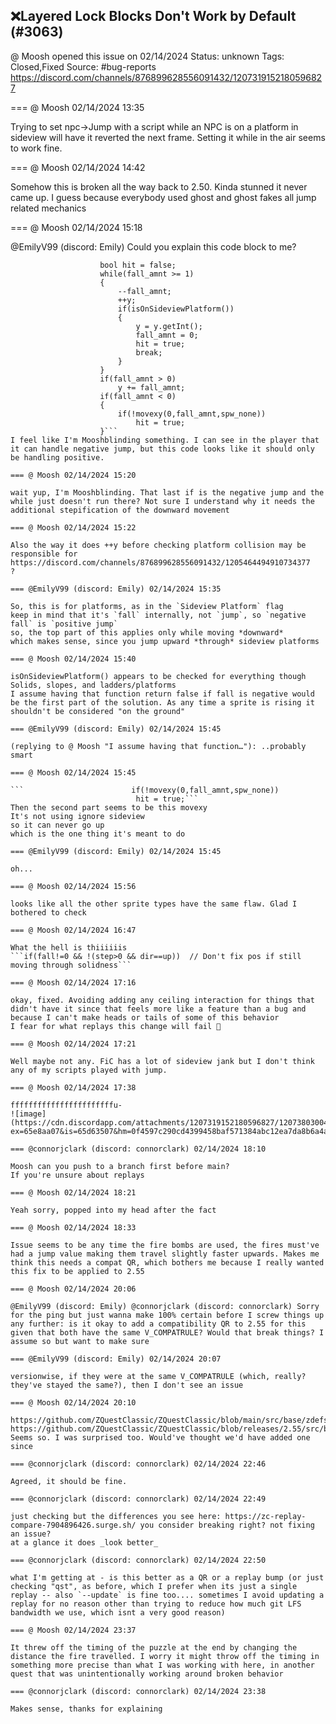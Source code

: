 ## ❌Layered Lock Blocks Don't Work by Default (#3063)
@ Moosh opened this issue on 02/14/2024
Status: unknown
Tags: Closed,Fixed
Source: #bug-reports https://discord.com/channels/876899628556091432/1207319152180596827


=== @ Moosh 02/14/2024 13:35

Trying to set npc->Jump with a script while an NPC is on a platform in sideview will have it reverted the next frame. Setting it while in the air seems to work fine.

=== @ Moosh 02/14/2024 14:42

Somehow this is broken all the way back to 2.50. Kinda stunned it never came up. I guess because everybody used ghost and ghost fakes all jump related mechanics

=== @ Moosh 02/14/2024 15:18

@EmilyV99 (discord: Emily) Could you explain this code block to me?
```                    zfix fall_amnt = fall/100;
                    bool hit = false;
                    while(fall_amnt >= 1)
                    {
                        --fall_amnt;
                        ++y;
                        if(isOnSideviewPlatform())
                        {
                            y = y.getInt();
                            fall_amnt = 0;
                            hit = true;
                            break;
                        }
                    }
                    if(fall_amnt > 0)
                        y += fall_amnt;
                    if(fall_amnt < 0)
                    {
                        if(!movexy(0,fall_amnt,spw_none))
                            hit = true;
                    }```
I feel like I'm Mooshblinding something. I can see in the player that it can handle negative jump, but this code looks like it should only be handling positive.

=== @ Moosh 02/14/2024 15:20

wait yup, I'm Mooshblinding. That last if is the negative jump and the while just doesn't run there? Not sure I understand why it needs the additional stepification of the downward movement

=== @ Moosh 02/14/2024 15:22

Also the way it does ++y before checking platform collision may be responsible for
https://discord.com/channels/876899628556091432/1205464494910734377
?

=== @EmilyV99 (discord: Emily) 02/14/2024 15:35

So, this is for platforms, as in the `Sideview Platform` flag
keep in mind that it's `fall` internally, not `jump`, so `negative fall` is `positive jump`
so, the top part of this applies only while moving *downward*
which makes sense, since you jump upward *through* sideview platforms

=== @ Moosh 02/14/2024 15:40

isOnSideviewPlatform() appears to be checked for everything though
Solids, slopes, and ladders/platforms
I assume having that function return false if fall is negative would be the first part of the solution. As any time a sprite is rising it shouldn't be considered "on the ground"

=== @EmilyV99 (discord: Emily) 02/14/2024 15:45

(replying to @ Moosh "I assume having that function…"): ..probably smart

=== @ Moosh 02/14/2024 15:45

```                        if(!movexy(0,fall_amnt,spw_none))
                            hit = true;```
Then the second part seems to be this movexy
It's not using ignore sideview
so it can never go up
which is the one thing it's meant to do

=== @EmilyV99 (discord: Emily) 02/14/2024 15:45

oh...

=== @ Moosh 02/14/2024 15:56

looks like all the other sprite types have the same flaw. Glad I bothered to check

=== @ Moosh 02/14/2024 16:47

What the hell is thiiiiiis
```if(fall!=0 && !(step>0 && dir==up))  // Don't fix pos if still moving through solidness```

=== @ Moosh 02/14/2024 17:16

okay, fixed. Avoiding adding any ceiling interaction for things that didn't have it since that feels more like a feature than a bug and because I can't make heads or tails of some of this behavior
I fear for what replays this change will fail 😬

=== @ Moosh 02/14/2024 17:21

Well maybe not any. FiC has a lot of sideview jank but I don't think any of my scripts played with jump.

=== @ Moosh 02/14/2024 17:38

fffffffffffffffffffffffu-
![image](https://cdn.discordapp.com/attachments/1207319152180596827/1207380300477505577/image.png?ex=65e8aa07&is=65d63507&hm=0f4597c290cd4399458baf571384abc12ea7da8b6a4ab8c5b942c59a3ac3e034&)

=== @connorjclark (discord: connorclark) 02/14/2024 18:10

Moosh can you push to a branch first before main?
If you're unsure about replays

=== @ Moosh 02/14/2024 18:21

Yeah sorry, popped into my head after the fact

=== @ Moosh 02/14/2024 18:33

Issue seems to be any time the fire bombs are used, the fires must've had a jump value making them travel slightly faster upwards. Makes me think this needs a compat QR, which bothers me because I really wanted this fix to be applied to 2.55

=== @ Moosh 02/14/2024 20:06

@EmilyV99 (discord: Emily) @connorjclark (discord: connorclark) Sorry for the ping but just wanna make 100% certain before I screw things up any further: is it okay to add a compatibility QR to 2.55 for this given that both have the same V_COMPATRULE? Would that break things? I assume so but want to make sure

=== @EmilyV99 (discord: Emily) 02/14/2024 20:07

versionwise, if they were at the same V_COMPATRULE (which, really? they've stayed the same?), then I don't see an issue

=== @ Moosh 02/14/2024 20:10

https://github.com/ZQuestClassic/ZQuestClassic/blob/main/src/base/zdefs.h
https://github.com/ZQuestClassic/ZQuestClassic/blob/releases/2.55/src/base/zdefs.h
Seems so. I was surprised too. Would've thought we'd have added one since

=== @connorjclark (discord: connorclark) 02/14/2024 22:46

Agreed, it should be fine.

=== @connorjclark (discord: connorclark) 02/14/2024 22:49

just checking but the differences you see here: https://zc-replay-compare-7904896426.surge.sh/ you consider breaking right? not fixing an issue?
at a glance it does _look better_

=== @connorjclark (discord: connorclark) 02/14/2024 22:50

what I'm getting at - is this better as a QR or a replay bump (or just checking "qst", as before, which I prefer when its just a single replay -- also `--update` is fine too.... sometimes I avoid updating a replay for no reason other than trying to reduce how much git LFS bandwidth we use, which isnt a very good reason)

=== @ Moosh 02/14/2024 23:37

It threw off the timing of the puzzle at the end by changing the distance the fire travelled. I worry it might throw off the timing in something more precise than what I was working with here, in another quest that was unintentionally working around broken behavior

=== @connorjclark (discord: connorclark) 02/14/2024 23:38

Makes sense, thanks for explaining
